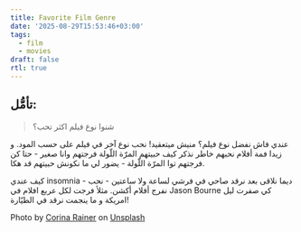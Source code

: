 ```yaml
---
title: Favorite Film Genre
date: '2025-08-29T15:53:46+03:00'
tags:
  - film
  - movies
draft: false
rtl: true
---
```


## تأمُّل:
> شنوا نوع فيلم اكثر تحب؟

عندي فاش نفضل نوع فيلم؟ منيش ميتعقيد! نحب نوع آخر في فيلم على حسب المود. و زيدا فمة أفلام نحبهم خاطر نذكر كيف حبيتهم المرّة اللّولة فرجتهم وانا صغير - حتا كن فرجتهم توا المرّة اللّولة - يضور لي ما نكونش حبيتهم قد هكا.

كيف عندي insomnia - ديما نلاقى بعد نرقد صاحي في فرشي لساعة ولا ساعتين - نحب نفرج أفلام أكشن. مثلأ فرجت لكل عربع افلام في Jason Bourne كي صفرت ليل امريكة و ما ينجمت نرقد في الطيّارة!

Photo by [Corina Rainer](https://unsplash.com/@corina_rainer_?utm_content=creditCopyText&utm_medium=referral&utm_source=unsplash) on [Unsplash](https://unsplash.com/photos/white-and-red-plastic-packs-9FDI-_E29fk?utm_content=creditCopyText&utm_medium=referral&utm_source=unsplash)
